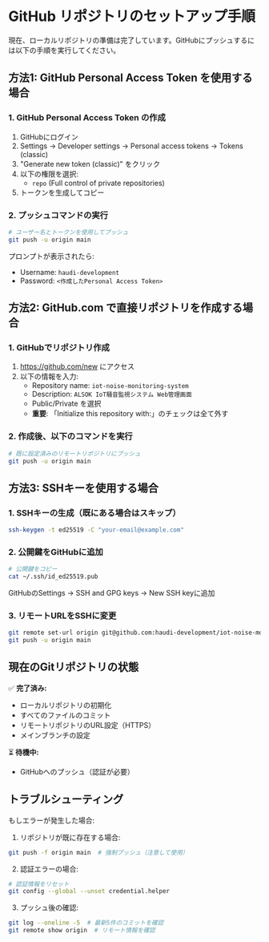 # GitHub リポジトリのセットアップ手順

現在、ローカルリポジトリの準備は完了しています。GitHubにプッシュするには以下の手順を実行してください。

## 方法1: GitHub Personal Access Token を使用する場合

### 1. GitHub Personal Access Token の作成

1. GitHubにログイン
2. Settings → Developer settings → Personal access tokens → Tokens (classic)
3. "Generate new token (classic)" をクリック
4. 以下の権限を選択:
   - `repo` (Full control of private repositories)
5. トークンを生成してコピー

### 2. プッシュコマンドの実行

```bash
# ユーザー名とトークンを使用してプッシュ
git push -u origin main
```

プロンプトが表示されたら:
- Username: `haudi-development`
- Password: `<作成したPersonal Access Token>`

## 方法2: GitHub.com で直接リポジトリを作成する場合

### 1. GitHubでリポジトリ作成

1. https://github.com/new にアクセス
2. 以下の情報を入力:
   - Repository name: `iot-noise-monitoring-system`
   - Description: `ALSOK IoT騒音監視システム Web管理画面`
   - Public/Private を選択
   - **重要**: 「Initialize this repository with:」のチェックは全て外す

### 2. 作成後、以下のコマンドを実行

```bash
# 既に設定済みのリモートリポジトリにプッシュ
git push -u origin main
```

## 方法3: SSHキーを使用する場合

### 1. SSHキーの生成（既にある場合はスキップ）

```bash
ssh-keygen -t ed25519 -C "your-email@example.com"
```

### 2. 公開鍵をGitHubに追加

```bash
# 公開鍵をコピー
cat ~/.ssh/id_ed25519.pub
```

GitHubのSettings → SSH and GPG keys → New SSH keyに追加

### 3. リモートURLをSSHに変更

```bash
git remote set-url origin git@github.com:haudi-development/iot-noise-monitoring-system.git
git push -u origin main
```

## 現在のGitリポジトリの状態

✅ **完了済み:**
- ローカルリポジトリの初期化
- すべてのファイルのコミット
- リモートリポジトリのURL設定（HTTPS）
- メインブランチの設定

⏳ **待機中:**
- GitHubへのプッシュ（認証が必要）

## トラブルシューティング

もしエラーが発生した場合:

1. リポジトリが既に存在する場合:
```bash
git push -f origin main  # 強制プッシュ（注意して使用）
```

2. 認証エラーの場合:
```bash
# 認証情報をリセット
git config --global --unset credential.helper
```

3. プッシュ後の確認:
```bash
git log --oneline -5  # 最新5件のコミットを確認
git remote show origin  # リモート情報を確認
```